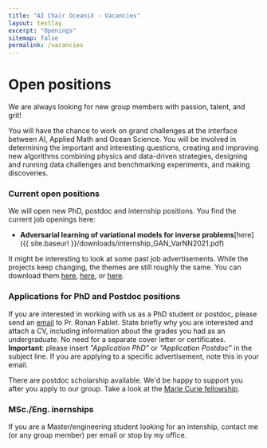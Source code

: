```yaml
---
title: "AI Chair OceaniX - Vacancies"
layout: textlay
excerpt: "Openings"
sitemap: false
permalink: /vacancies
---
```


# Open positions

We are always looking for new group members with passion, talent, and grit!

You will have the chance to work on grand challenges at the interface between AI, Applied Math and Ocean Science. You will be involved in determining the important and interesting questions, creating and improving new algorithms combining physics and data-driven strategies, designing and running data challenges and benchmarking experiments, and making discoveries.

### Current open positions

We will open new PhD, postdoc and internship positions.
You find the current job openings here:
- **Adversarial learning of variational models for inverse problems**[here]({{ site.baseurl }}/downloads/internship_GAN_VarNN2021.pdf)
<!--
 You find the current job openings here:
([Opening 1]({{ site.baseurl }}/downloads/GeneralPostdoc_2019_v01.pdf),
[Opening 2]({{ site.baseurl }}/downloads/PPMS_PhD_2019_v01.pdf).
-->

It might be interesting to look at some past job advertisements. While the projects keep changing, the themes are still roughly the same. You can download them [here](https://www.madics.fr/event/offre97/), [here](https://www.madics.fr/event/1581927652-9197/), or [here](https://www.madics.fr/event/offre30/?instance_id=1424).

### Applications for PhD and Postdoc positions
If you are interested in working with us as a PhD student or postdoc, please send an [email](mailto:ronan.fablet@imt-atlantique.fr) to Pr. Ronan Fablet. State briefly why you are interested and attach a CV, including information about the grades you had as an undergraduate. No need for a separate cover letter or certificates. **Important**: please insert _"Application PhD"_ or _"Application Postdoc"_ in the subject line. If you are applying to a specific advertisement, note this in your email.

There are postdoc scholarship available.  We'd be happy to support you after you apply to our group. Take a look at the [Marie Curie fellowship](http://ec.europa.eu/research/mariecurieactions/about-msca/actions/if/index_en.htm).

### MSc./Eng. inernships
If you are a Master/engineering student looking for an intenship, contact me (or any group member) per email or stop by my office.

<!-- (<figure>)
<img src="{{ site.url }}{{ site.baseurl }}/images/picpic/Gallery/DSC_0696.jpg" width="95%">
</figure>
-->

